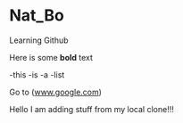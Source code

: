 # Nat_Bo
Learning Github

Here is some **bold** text 

-this
-is
-a
-list

Go to (www.google.com)



Hello I am adding stuff from my local clone!!!